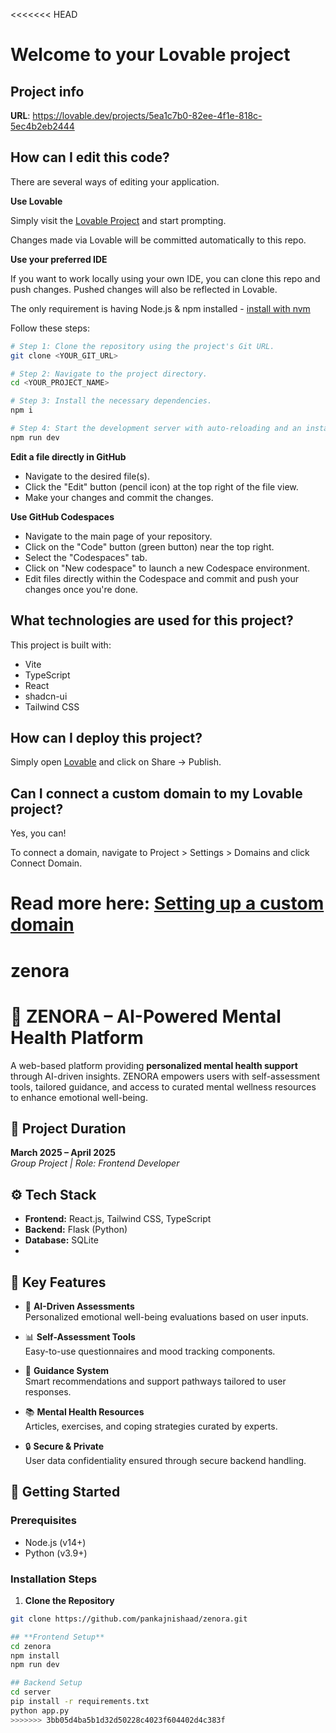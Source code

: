<<<<<<< HEAD
# Welcome to your Lovable project

## Project info

**URL**: https://lovable.dev/projects/5ea1c7b0-82ee-4f1e-818c-5ec4b2eb2444

## How can I edit this code?

There are several ways of editing your application.

**Use Lovable**

Simply visit the [Lovable Project](https://lovable.dev/projects/5ea1c7b0-82ee-4f1e-818c-5ec4b2eb2444) and start prompting.

Changes made via Lovable will be committed automatically to this repo.

**Use your preferred IDE**

If you want to work locally using your own IDE, you can clone this repo and push changes. Pushed changes will also be reflected in Lovable.

The only requirement is having Node.js & npm installed - [install with nvm](https://github.com/nvm-sh/nvm#installing-and-updating)

Follow these steps:

```sh
# Step 1: Clone the repository using the project's Git URL.
git clone <YOUR_GIT_URL>

# Step 2: Navigate to the project directory.
cd <YOUR_PROJECT_NAME>

# Step 3: Install the necessary dependencies.
npm i

# Step 4: Start the development server with auto-reloading and an instant preview.
npm run dev
```

**Edit a file directly in GitHub**

- Navigate to the desired file(s).
- Click the "Edit" button (pencil icon) at the top right of the file view.
- Make your changes and commit the changes.

**Use GitHub Codespaces**

- Navigate to the main page of your repository.
- Click on the "Code" button (green button) near the top right.
- Select the "Codespaces" tab.
- Click on "New codespace" to launch a new Codespace environment.
- Edit files directly within the Codespace and commit and push your changes once you're done.

## What technologies are used for this project?

This project is built with:

- Vite
- TypeScript
- React
- shadcn-ui
- Tailwind CSS

## How can I deploy this project?

Simply open [Lovable](https://lovable.dev/projects/5ea1c7b0-82ee-4f1e-818c-5ec4b2eb2444) and click on Share -> Publish.

## Can I connect a custom domain to my Lovable project?

Yes, you can!

To connect a domain, navigate to Project > Settings > Domains and click Connect Domain.

Read more here: [Setting up a custom domain](https://docs.lovable.dev/tips-tricks/custom-domain#step-by-step-guide)
=======
# zenora
# 🧠 ZENORA – AI-Powered Mental Health Platform
A web-based platform providing **personalized mental health support** through AI-driven insights. ZENORA empowers users with self-assessment tools, tailored guidance, and access to curated mental wellness resources to enhance emotional well-being.

## 📅 Project Duration
**March 2025 – April 2025**  
_Group Project | Role: Frontend Developer_

## ⚙️ Tech Stack
- **Frontend:** React.js, Tailwind CSS, TypeScript  
- **Backend:** Flask (Python)  
- **Database:** SQLite
- 
## 🌟 Key Features
- 🧩 **AI-Driven Assessments**  
  Personalized emotional well-being evaluations based on user inputs.

- 📊 **Self-Assessment Tools**  
  Easy-to-use questionnaires and mood tracking components.

- 🧭 **Guidance System**  
  Smart recommendations and support pathways tailored to user responses.

- 📚 **Mental Health Resources**  
  Articles, exercises, and coping strategies curated by experts.

- 🔒 **Secure & Private**  
  User data confidentiality ensured through secure backend handling.


## 🚀 Getting Started
### Prerequisites
- Node.js (v14+)
- Python (v3.9+)

### Installation Steps
1. **Clone the Repository**

```bash
git clone https://github.com/pankajnishaad/zenora.git

## **Frontend Setup**
cd zenora
npm install
npm run dev

## Backend Setup
cd server
pip install -r requirements.txt
python app.py
>>>>>>> 3bb05d4ba5b1d32d50228c4023f604402d4c383f
